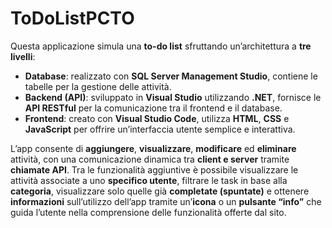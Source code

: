 # ToDoListPCTO

Questa applicazione simula una **to-do list** sfruttando un’architettura a **tre livelli**:

- **Database**: realizzato con **SQL Server Management Studio**, contiene le tabelle per la gestione delle attività.  
- **Backend (API)**: sviluppato in **Visual Studio** utilizzando **.NET**, fornisce le **API RESTful** per la comunicazione tra il frontend e il database.  
- **Frontend**: creato con **Visual Studio Code**, utilizza **HTML**, **CSS** e **JavaScript** per offrire un’interfaccia utente semplice e interattiva.

L’app consente di **aggiungere**, **visualizzare**, **modificare** ed **eliminare** attività, con una comunicazione dinamica tra **client e server** tramite **chiamate API**. Tra le funzionalità aggiuntive è possibile visualizzare le attività associate a uno **specifico utente**, filtrare le task in base alla **categoria**, visualizzare solo quelle già **completate (spuntate)** e ottenere **informazioni** sull’utilizzo dell’app tramite un’**icona** o un **pulsante “info”** che guida l’utente nella comprensione delle funzionalità offerte dal sito.
